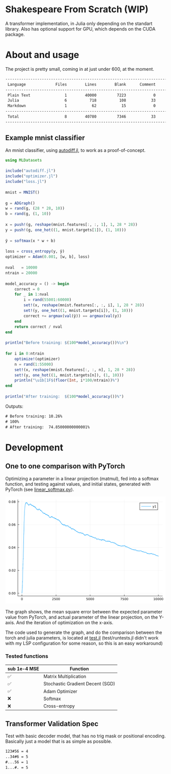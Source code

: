 # Shakespeare From Scratch (WIP)
A transformer implementation, in Julia only depending on the standart library.
Also has optional support for GPU, which depends on the CUDA package.

# About and usage
The project is pretty small, coming in at just under 600, at the moment.

```txt
--------------------------------------------------------------------------------
 Language             Files        Lines        Blank      Comment         Code
--------------------------------------------------------------------------------
 Plain Text               1        40000         7223            0        32777
 Julia                    6          718          108           33          577
 Markdown                 1           62           15            0           47
--------------------------------------------------------------------------------
 Total                    8        40780         7346           33        33401
--------------------------------------------------------------------------------
```

## Example mnist classifier

An mnist classifier, using [autodiff.jl](autodiff.jl), to work as a proof-of-concept.
```julia
using MLDatasets

include("autodiff.jl")
include("optimizer.jl")
include("loss.jl")

mnist = MNIST()

g = ADGraph()
w = rand(g, (28 * 28, 10))
b = rand(g, (1, 10))

x = push!(g, reshape(mnist.features[:, :, 1], 1, 28 * 28))
y = push!(g, one_hot((1, mnist.targets[1]), (1, 10)))

ŷ = softmax(x * w + b)

loss = cross_entropy(y, ŷ)
optimizer = Adam(0.001, [w, b], loss)

nval   = 10000
ntrain = 20000

model_accuracy = () -> begin
    correct = 0
    for _ in 1:nval
        i = rand(55001:60000)
        set!(x, reshape(mnist.features[:, :, i], 1, 28 * 28))
        set!(y, one_hot((1, mnist.targets[i]), (1, 10)))
        correct += argmax(val(ŷ)) == argmax(val(y))
    end
    return correct / nval
end

println("Before training: $(100*model_accuracy())%\n")

for i in 0:ntrain
    optimize!(optimizer)
    n = rand(1:55000)
    set!(x, reshape(mnist.features[:, :, n], 1, 28 * 28))
    set!(y, one_hot((1, mnist.targets[n]), (1, 10)))
    println("\u1b[1F$(floor(Int, i*100/ntrain))%")
end

println("After training:  $(100*model_accuracy())%")
```

Outputs:

```txt
# Before training: 10.26%
# 100%
# After training:  74.85000000000001%
```
# Development
## One to one comparison with PyTorch
Optimizing a parameter in a linear projection (matmul), fed into a softmax function, and testing against values, and initial states, generated with PyTorch (see [linear_softmax.py](test/py/linear_softmax.py)).

![](test/drift.png)

The graph shows, the mean square error between the expected parameter value from PyTorch, and actual parameter of the linear projection, on the Y-axis. And the iteration of optimization on the x-axis.

The code used to generate the graph, and do the comparison between the torch and julia parameters, is located at [test.jl](https://github.com/unic0rn9k/shakespeare_from_scratch/blob/master/src/test.jl#L50-L57) (test/runtests.jl didn't work with my LSP configuration for some reason, so this is an easy workaround)

### Tested functions
| sub 1e-4 MSE | Function                            |
|--------------|-------------------------------------|
|    ✅        | Matrix Multiplication               |
|    ✅        | Stochastic Gradient Decent (SGD)    |
|    ✅        | Adam Optimizer                      |
|    ❌        | Softmax                             |
|    ❌        | Cross-entropy                       |

## Transformer Validation Spec

Test with basic decoder model, that has no trig mask or positional encoding. Basically just a model that is as simple as possible.

```txt
123#56 = 4
..34#6 = 5
#...56 = 1
1...#. = 5
```
